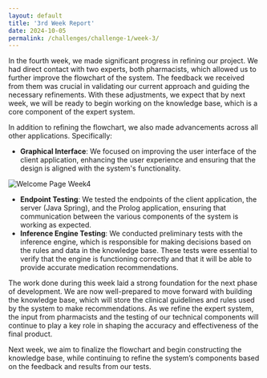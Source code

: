 ```yaml
---
layout: default
title: '3rd Week Report'
date: 2024-10-05
permalink: /challenges/challenge-1/week-3/
---
```


In the fourth week, we made significant progress in refining our project. We had direct contact with two experts, both pharmacists, which allowed us to further improve the flowchart of the system. The feedback we received from them was crucial in validating our current approach and guiding the necessary refinements. With these adjustments, we expect that by next week, we will be ready to begin working on the knowledge base, which is a core component of the expert system.

In addition to refining the flowchart, we also made advancements across all other applications. Specifically:

- **Graphical Interface**: We focused on improving the user interface of the client application, enhancing the user experience and ensuring that the design is aligned with the system's functionality.

<img src="https://4out5.github.io/blog/assets/images/client_app_welcome.png" alt="Welcome Page Week4" >

- **Endpoint Testing**: We tested the endpoints of the client application, the server (Java Spring), and the Prolog application, ensuring that communication between the various components of the system is working as expected.
- **Inference Engine Testing**: We conducted preliminary tests with the inference engine, which is responsible for making decisions based on the rules and data in the knowledge base. These tests were essential to verify that the engine is functioning correctly and that it will be able to provide accurate medication recommendations.

The work done during this week laid a strong foundation for the next phase of development. We are now well-prepared to move forward with building the knowledge base, which will store the clinical guidelines and rules used by the system to make recommendations. As we refine the expert system, the input from pharmacists and the testing of our technical components will continue to play a key role in shaping the accuracy and effectiveness of the final product.

Next week, we aim to finalize the flowchart and begin constructing the knowledge base, while continuing to refine the system’s components based on the feedback and results from our tests.
